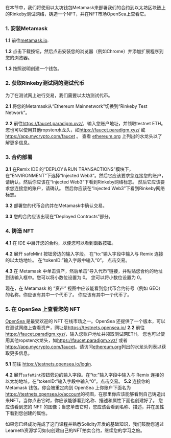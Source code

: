 在本节中，我们将使用以太坊钱包Metamask来部署我们的合约到以太坊区块链上的Rinkeby测试网络，铸造一个NFT，并在NFT市场OpenSea上查看它。

### 1. 安装Metamask

**1.1** 前往<a href="https://metamask.io/" target="_blank">metamask.io</a>.

**1.2** 点击下载按钮，然后点击安装您的浏览器（例如Chrome）并添加扩展程序到您的浏览器。

**1.3** 按照说明创建一个钱包。

### 2. 获取Rinkeby测试网的测试代币

为了在测试网上进行交易，我们需要以太坊测试代币。

**2.1** 将您的Metamask从“Ethereum Mainnetwork”切换到“Rinkeby Test Network”。

**2.2** 前往<a href="https://faucet.paradigm.xyz/" 
target="_blank">https://faucet.paradigm.xyz/</a>，输入您账户地址，并领取testnet ETH。
您也可以使用其他ropsten水龙头，如<a href="https://faucet.paradigm.xyz/" target="_blank">https://faucet.paradigm.xyz/</a> 或 <a href="https://app.mycrypto.com/faucet" target="_blank">https://app.mycrypto.com/faucet</a> 。 查看 <a href="https://ethereum.org/en/developers/docs/networks/#testnet-faucets" target="_blank">ethereum.org</a> 上列出的水龙头以了解更多信息。

### 3. 合约部署

**3.1** 在Remix IDE 的“DEPLOY＆RUN TRANSACTIONS”模块下，在“ENVIRONMENT”下选择“Injected Web3”。然后它应该要求您连接您的账户，请确认。然后你应该在“Injected Web3”下看到Rinkeby网络标志。 然后它应该要求您连接您的账户，请确认。 然后你应该在“Injected Web3”下看到Rinkeby网络标志。

**3.2** 部署您的代币合约并在Metamask中确认交易。

**3.3** 您的合约应该出现在“Deployed Contracts”部分。

### 4. 铸造 NFT

**4.1** 在 IDE 中展开您的合约，以便您可以看到函数按钮。

**4.2** 展开 safeMint 按钮旁边的输入字段。 在“to:”输入字段中输入与 Remix 连接的以太坊地址。 在“tokenID:”输入字段中输入“0”。 点击交易。

**4.3** 在 Metamask 中单击资产，然后单击“导入代币”链接，并粘贴您合约的地址到该输入框中。您可以将小数位设置为 0。 您可以将小数位设置为 0。

现在，在 Metamask 的 “资产” 视图中应该能看到您代币合约符号（例如 GEO）的名称。你应该有其中一个代币了。 你应该有其中一个代币了。

### 5. 在 OpenSea 上查看您的 NFT

<a href="https://opensea.io/" 
target="_blank">OpenSea </a>是最受欢迎的 NFT 在线市场之一。OpenSea 还提供了一个版本，可以在测试网络上查看资产，网址是<a href="https://testnets.opensea.io/" 
target="_blank">https://testnets.opensea.io/</a> **2.2** 前往<a href="https://faucet.paradigm.xyz/" target="_blank">https://faucet.paradigm.xyz/</a>，输入您账户地址并领取测试网ETH。 您也可以使用其他ropsten水龙头，如<a href="https://faucet.paradigm.xyz/" target="_blank">https://faucet.paradigm.xyz/</a> 或者 <a href="https://app.mycrypto.com/faucet" target="_blank">https://app.mycrypto.com/faucet</a>。请访问<a href="https://ethereum.org/en/developers/docs/networks/#testnet-faucets" target="_blank">ethereum.org</a>列出的水龙头列表以获取更多信息。

**5.1** 前往 <a href="https://testnets.opensea.io/login" 
target="_blank">https://testnets.opensea.io/login</a>.

**4.2** 展开`safeMint`按钮旁边的输入字段。在“to:”输入字段中输入与 Remix 连接的以太坊地址。在“tokenID:”输入字段中输入“0”。点击交易。 **5.2** 连接你的 Metamask 钱包。你会被重定向到 OpenSea 上你账户下面名为<a href="https://testnets.opensea.io/account" target="_blank">https://testnets.opensea.io/account</a>的视图，在那里你应该能够看到自己铸造出来NFT。当你点击它时，你应该能够看到名称、描述和属性下面也创建好了。 您应该看到您的 NFT 的图像；当您单击它时，您应该会看到名称、描述，并在属性下看到您创建的属性。

如果您已经成功完成了这门课程并熟悉Solidity开发的基础知识，我们鼓励您通过Learneth资源学习如何创建自己的NFT拍卖合约，继续您的学习之旅。